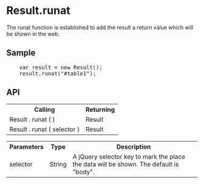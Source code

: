 <H1>Result.runat</H1>

The runat function is established to add the result a return value which will be shown in the web.

<h2>Sample</h2>
<pre>
	var result = new Result();
	result.runat("#table1");
</pre>

<h2>API</h2>

<table>
<tr><th>Calling</th><th>Returning</th></tr>
<tr><td>Result . runat ( )</td><td>Result</td></tr>
<tr><td>Result . runat ( selector )</td><td>Result</td></tr>
</table>

<table>
<tr><th>Parameters</th><th>Type</th><th>Description</th></tr>
<tr><td>selector</td><td>String</td><td>A jQuery selector key to mark the place the data will be shown. The default is "body".</td></tr>
</table>

